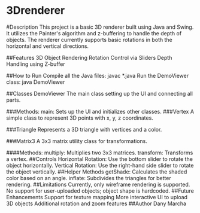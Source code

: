 # 3Drenderer
#Description
This project is a basic 3D renderer built using Java and Swing. It utilizes the Painter's algorithm and z-buffering to handle the depth of objects. The renderer currently supports basic rotations in both the horizontal and vertical directions.

##Features
3D Object Rendering
Rotation Control via Sliders
Depth Handling using Z-buffer

##How to Run
Compile all the Java files: javac *.java
Run the DemoViewer class: java DemoViewer

##Classes
DemoViewer
The main class setting up the UI and connecting all parts.

###Methods:
main: Sets up the UI and initializes other classes.
###Vertex
A simple class to represent 3D points with x, y, z coordinates.

###Triangle
Represents a 3D triangle with vertices and a color.

###Matrix3
A 3x3 matrix utility class for transformations.

####Methods:
multiply: Multiplies two 3x3 matrices.
transform: Transforms a vertex.
##Controls
Horizontal Rotation: Use the bottom slider to rotate the object horizontally.
Vertical Rotation: Use the right-hand side slider to rotate the object vertically.
##Helper Methods
getShade: Calculates the shaded color based on an angle.
inflate: Subdivides the triangles for better rendering.
##Limitations
Currently, only wireframe rendering is supported.
No support for user-uploaded objects; object shape is hardcoded.
##Future Enhancements
Support for texture mapping
More interactive UI to upload 3D objects
Additional rotation and zoom features
##Author
Dany Marcha
